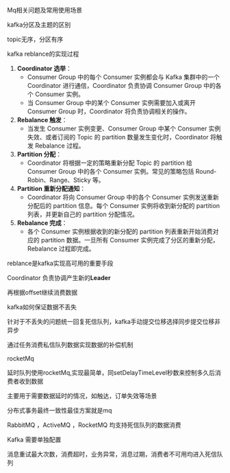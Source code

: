 Mq相关问题及常用使用场景





kafka分区及主题的区别

topic无序，分区有序



kafka reblance的实现过程

1. **Coordinator 选举**：
   - Consumer Group 中的每个 Consumer 实例都会与 Kafka 集群中的一个 Coordinator 进行通信，Coordinator 负责协调 Consumer Group 中的各个 Consumer 实例。
   - 当 Consumer Group 中的某个 Consumer 实例需要加入或离开 Consumer Group 时，Coordinator 将负责协调相关的操作。
2. **Rebalance 触发**：
   - 当发生 Consumer 实例变更、Consumer Group 中某个 Consumer 实例失效、或者订阅的 Topic 的 partition 数量发生变化时，Coordinator 将触发 Rebalance 过程。
3. **Partition 分配**：
   - Coordinator 将根据一定的策略重新分配 Topic 的 partition 给 Consumer Group 中的各个 Consumer 实例。常见的策略包括 Round-Robin、Range、Sticky 等。
4. **Partition 重新分配通知**：
   - Coordinator 将向 Consumer Group 中的各个 Consumer 实例发送重新分配后的 partition 信息。每个 Consumer 实例将收到新分配的 partition 列表，并更新自己的 partition 分配情况。
5. **Rebalance 完成**：
   - 各个 Consumer 实例根据收到的新分配的 partition 列表重新开始消费对应的 partition 数据。一旦所有 Consumer 实例完成了分区的重新分配，Rebalance 过程即完成。





reblance是kafka实现高可用的重要手段

Coordinator 负责协调产生新的**Leader** 

再根据offset继续消费数据





kafka如何保证数据不丢失

针对于不丢失的问题统一回复死信队列，kafka手动提交位移选择同步提交位移非异步

通过任务消费私信队列数据实现数据的补偿机制





rocketMq

延时队列使用rocketMq,实现最简单，同setDelayTimeLevel秒数来控制多久后消费者收到数据

主要用于需要数据延时的情况，如触达，订单失效等场景





分布式事务最终一致性最佳方案就是mq

RabbitMQ ，ActiveMQ ，RocketMQ 均支持死信队列的数据消费

Kafka 需要单独配置



消息重试最大次数，消费超时，业务异常，消息过期，消费者不可用均进入死信队列

